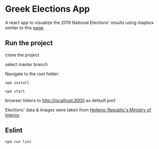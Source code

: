 # Greek Elections App

A react app to visualize the 2019 National Elections' results using mapbox similar to this [page](https://ekloges.ypes.gr/current/v/home/).

## Run the project

clone the project

select master branch

Navigate to the root folder:

```
npm install
```

```
npm start
```

browser listens to [http://localhost:3000](http://localhost:3000) as default port

Elections' data & images were taken from [Hellenic Republic's Ministry of Interior](https://ekloges.ypes.gr/).

## Eslint

```
npm run lint
```
